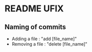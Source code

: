 # README UFIX

## Naming of commits 

* Adding a file : "add [file_name]"
* Removing a file : "delete [file_name]"
